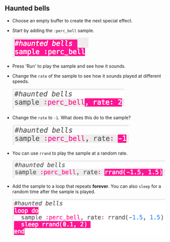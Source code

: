 ## Haunted bells



+ Choose an empty buffer to create the next special effect.

+ Start by adding the `:perc_bell` sample.

    ![screenshot](images/effects-bells-sample.png)

+ Press 'Run' to play the sample and see how it sounds.

+ Change the `rate` of the sample to see how it sounds played at different speeds.

    ![screenshot](images/effects-bells-rate-high.png)

+ Change the `rate` to `-1`. What does this do to the sample?

    ![screenshot](images/effects-bells-rate-negative.png)

+ You can use `rrand` to play the sample at a random rate.

    ![screenshot](images/effects-bells-rate-random.png)

+ Add the sample to a loop that repeats __forever__. You can also `sleep` for a random time after the sample is played.

    ![screenshot](images/effects-bells-repeat-random.png)



